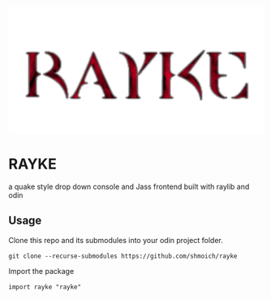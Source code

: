 ![rayke logo](images/rayke_logo.png)

# RAYKE
a quake style drop down console and Jass frontend built with raylib and odin

## Usage

Clone this repo and its submodules into your odin project folder.

```
git clone --recurse-submodules https://github.com/shmoich/rayke
```

Import the package

```
import rayke "rayke"
```
